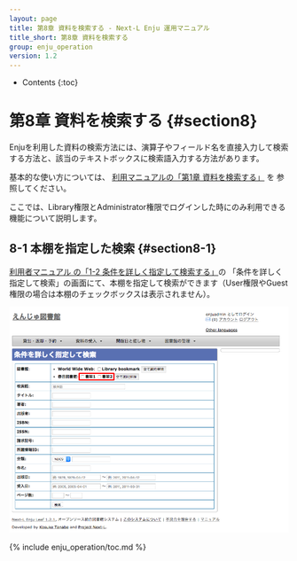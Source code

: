 ```yaml
---
layout: page
title: 第8章 資料を検索する - Next-L Enju 運用マニュアル
title_short: 第8章 資料を検索する
group: enju_operation
version: 1.2
---
```


* Contents
{:toc}

第8章 資料を検索する {#section8}
================================

Enjuを利用した資料の検索方法には、演算子やフィールド名を直接入力して検索する方法と、該当のテキストボックスに検索語入力する方法があります。

基本的な使い方については、 [利用マニュアルの「第1章 資料を検索する」](enju_user_1.html) を
参照してください。

ここでは、Library権限とAdministrator権限でログインした時にのみ利用できる機能について説明します。

8-1 本棚を指定した検索 {#section8-1}
------------------------------------

[利用者マニュアル の「1-2 条件を詳しく指定して検索する」](enju_user_1.html#section1-2)の
「条件を詳しく指定して検索」の画面にて、本棚を指定して検索ができます（User権限やGuest権限の場合は本棚のチェックボックスは表示されません）。

![本棚を指定して検索](../assets/images/1.2/advanced_search_1_librarian.png)

{% include enju_operation/toc.md %}
